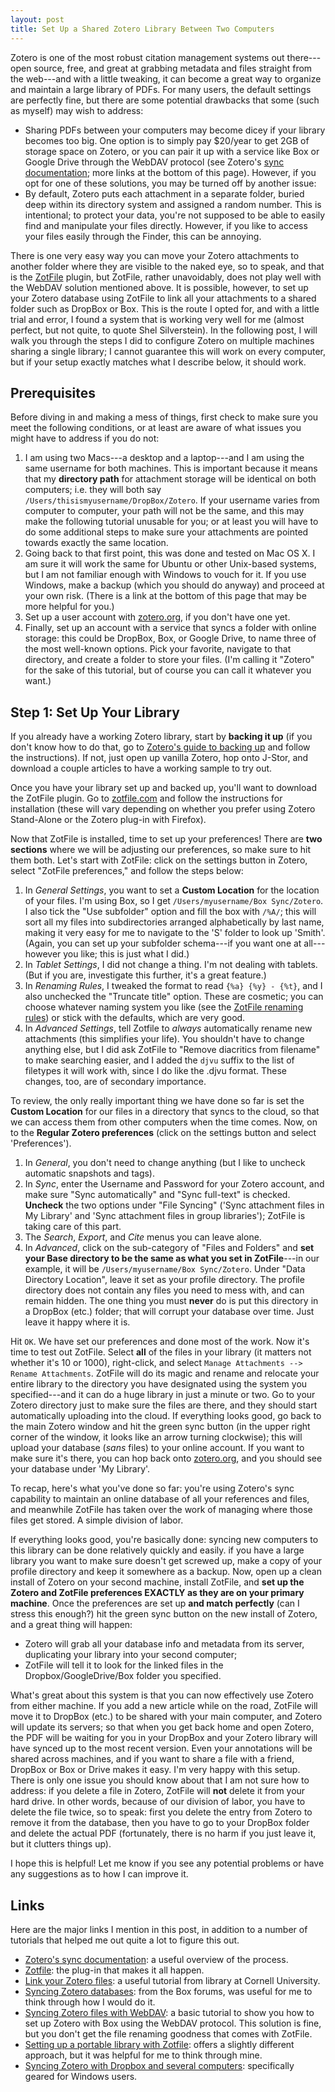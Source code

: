 ```yaml
---
layout: post
title: Set Up a Shared Zotero Library Between Two Computers
---
```


Zotero is one of the most robust citation management systems out there---open source, free, and great at grabbing metadata and files straight from the web---and with a little tweaking, it can become a great way to organize and maintain a large library of PDFs. For many users, the default settings are perfectly fine, but there are some potential drawbacks that some (such as myself) may wish to address:

- Sharing PDFs between your computers may become dicey if your library becomes too big. One option is to simply pay $20/year to get 2GB of storage space on Zotero, or you can pair it up with a service like Box or Google Drive through the WebDAV protocol (see Zotero's [sync documentation](https://www.zotero.org/support/sync); more links at the bottom of this page). However, if you opt for one of these solutions, you may be turned off by another issue:
- By default, Zotero puts each attachment in a separate folder, buried deep within its directory system and assigned a random number. This is intentional; to protect your data, you're not supposed to be able to easily find and manipulate your files directly. However, if you like to access your files easily through the Finder, this can be annoying.

There is one very easy way you can move your Zotero attachments to another folder where they are visible to the naked eye, so to speak, and that is the [ZotFile](http://zotfile.com/) plugin, but ZotFile, rather unavoidably, does not play well with the WebDAV solution mentioned above. It is possible, however, to set up your Zotero database using ZotFile to link all your attachments to a shared folder such as DropBox or Box. This is the route I opted for, and with a little trial and error, I found a system that is working very well for me (almost perfect, but not quite, to quote Shel Silverstein). In the following post, I will walk you through the steps I did to configure Zotero on multiple machines sharing a single library; I cannot guarantee this will work on every computer, but if your setup exactly matches what I describe below, it should work.

## Prerequisites ##

Before diving in and making a mess of things, first check to make sure you meet the following conditions, or at least are aware of what issues you might have to address if you do not:

1. I am using two Macs---a desktop and a laptop---and I am using the same username for both machines. This is important because it means that my **directory path** for attachment storage will be identical on both computers; i.e. they will both say `/Users/thisismyusername/DropBox/Zotero`. If your username varies from computer to computer, your path will not be the same, and this may make the following tutorial unusable for you; or at least you will have to do some additional steps to make sure your attachments are pointed towards exactly the same location.
2. Going back to that first point, this was done and tested on Mac OS X. I am sure it will work the same for Ubuntu or other Unix-based systems, but I am not familiar enough with Windows to vouch for it. If you use Windows, make a backup (which you should do anyway) and proceed at your own risk. (There is a link at the bottom of this page that may be more helpful for you.)
3. Set up a user account with [zotero.org](https://www.zotero.org/), if you don't have one yet. 
4. Finally, set up an account with a service that syncs a folder with online storage: this could be DropBox, Box, or Google Drive, to name three of the most well-known options. Pick your favorite, navigate to that directory, and create a folder to store your files. (I'm calling it "Zotero" for the sake of this tutorial, but of course you can call it whatever you want.)

## Step 1: Set Up Your Library ##

If you already have a working Zotero library, start by **backing it up** (if you don't know how to do that, go to [Zotero's guide to backing up](https://www.zotero.org/support/zotero_data) and follow the instructions). If not, just open up vanilla Zotero, hop onto J-Stor, and download a couple articles to have a working sample to try out.

Once you have your library set up and backed up, you'll want to download the ZotFile plugin. Go to [zotfile.com](http://zotfile.com/) and follow the instructions for installation (these will vary depending on whether you prefer using Zotero Stand-Alone or the Zotero plug-in with Firefox).

Now that ZotFile is installed, time to set up your preferences! There are **two sections** where we will be adjusting our preferences, so make sure to hit them both. Let's start with ZotFile: click on the settings button in Zotero, select "ZotFile preferences," and follow the steps below:

1. In _General Settings_, you want to set a **Custom Location** for the location of your files. I'm using Box, so I get `/Users/myusername/Box Sync/Zotero`. I also tick the "Use subfolder" option and fill the box with `/%A/`; this will sort all my files into subdirectories arranged alphabetically by last name, making it very easy for me to navigate to the 'S' folder to look up 'Smith'. (Again, you can set up your subfolder schema---if you want one at all---however you like; this is just what I did.)
2. In _Tablet Settings_, I did not change a thing. I'm not dealing with tablets. (But if you are, investigate this further, it's a great feature.)
3. In _Renaming Rules_, I tweaked the format to read `{%a} {%y} - {%t}`, and I also unchecked the "Truncate title" option. These are cosmetic; you can choose whatever naming system you like (see the [ZotFile renaming rules](http://zotfile.com/#renaming-rules)) or stick with the defaults, which are very good.
4. In _Advanced Settings_, tell Zotfile to _always_ automatically rename new attachments (this simplifies your life). You shouldn't have to change anything else, but I did ask ZotFile to "Remove diacritics from filename" to make searching easier, and I added the `djvu` suffix to the list of filetypes it will work with, since I do like the .djvu format. These changes, too, are of secondary importance.

To review, the only really important thing we have done so far is set the **Custom Location** for our files in a directory that syncs to the cloud, so that we can access them from other computers when the time comes. Now, on to the **Regular Zotero preferences** (click on the settings button and select 'Preferences').

1. In _General_, you don't need to change anything (but I like to uncheck automatic snapshots and tags).
2. In _Sync_, enter the Username and Password for your Zotero account, and make sure "Sync automatically" and "Sync full-text" is checked. **Uncheck** the two options under "File Syncing" ('Sync attachment files in My Library' and 'Sync attachment files in group libraries'); ZotFile is taking care of this part.
3. The _Search_, _Export_, and _Cite_ menus you can leave alone.
4. In _Advanced_, click on the sub-category of "Files and Folders" and **set your Base directory to be the same as what you set in ZotFile**---in our example, it will be `/Users/myusername/Box Sync/Zotero`. Under "Data Directory Location", leave it set as your profile directory. The profile directory does not contain any files you need to mess with, and can remain hidden. The one thing you must **never** do is put this directory in a DropBox (etc.) folder; that will corrupt your database over time. Just leave it happy where it is.

Hit `OK`. We have set our preferences and done most of the work. Now it's time to test out ZotFile. Select **all** of the files in your library (it matters not whether it's 10 or 1000), right-click, and select `Manage Attachments --> Rename Attachments`. ZotFile will do its magic and rename and relocate your entire library to the directory you have designated using the system you specified---and it can do a huge library in just a minute or two. Go to your Zotero directory just to make sure the files are there, and they should start automatically uploading into the cloud. If everything looks good, go back to the main Zotero window and hit the green sync button (in the upper right corner of the window, it looks like an arrow turning clockwise); this will upload your database (_sans_ files) to your online account. If you want to make sure it's there, you can hop back onto [zotero.org](https://www.zotero.org/), and you should see your database under 'My Library'.

To recap, here's what you've done so far: you're using Zotero's sync capability to maintain an online database of all your references and files, and meanwhile ZotFile has taken over the work of managing where those files get stored. A simple division of labor.

If everything looks good, you're basically done: syncing new computers to this library can be done relatively quickly and easily. if you have a large library you want to make sure doesn't get screwed up, make a copy of your profile directory and keep it somewhere as a backup. Now, open up a clean install of Zotero on your second machine, install ZotFile, and **set up the Zotero and ZotFile preferences EXACTLY as they are on your primary machine**. Once the preferences are set up **and match perfectly** (can I stress this enough?) hit the green sync button on the new install of Zotero, and a great thing will happen:

- Zotero will grab all your database info and metadata from its server, duplicating your library into your second computer;
- ZotFile will tell it to look for the linked files in the Dropbox/GoogleDrive/Box folder you specified.

What's great about this system is that you can now effectively use Zotero from either machine. If you add a new article while on the road, ZotFile will move it to DropBox (etc.) to be shared with your main computer, and Zotero will update its servers; so that when you get back home and open Zotero, the PDF will be waiting for you in your DropBox and your Zotero library will have synced up to the most recent version. Even your annotations will be shared across machines, and if you want to share a file with a friend, DropBox or Box or Drive makes it easy. I'm very happy with this setup. There is only one issue you should know about that I am not sure how to address: if you delete a file in Zotero, ZotFile will **not** delete it from your hard drive. In other words, because of our division of labor, you have to delete the file twice, so to speak: first you delete the entry from Zotero to remove it from the database, then you have to go to your DropBox folder and delete the actual PDF (fortunately, there is no harm if you just leave it, but it clutters things up).

I hope this is helpful! Let me know if you see any potential problems or have any suggestions as to how I can improve it.

## Links ##

Here are the major links I mention in this post, in addition to a number of tutorials that helped me out quite a lot to figure this out.

- [Zotero's sync documentation](https://www.zotero.org/support/sync): a useful overview of the process.
- [Zotfile](http://zotfile.com/): the plug-in that makes it all happen.
- [Link your Zotero files](https://mannlib.cornell.edu/news/link-your-zotero-files-cornell-box): a useful tutorial from library at Cornell University.
- [Syncing Zotero databases](https://community.box.com/t5/Help-Forum/Syncing-Zotero-database-across-Mac-OS-Windows-7-and-Windows-10/td-p/10216): from the Box forums, was useful for me to think through how I would do it.
- [Syncing Zotero files with WebDAV](http://academic.bancey.com/syncing-zotero-files-with-webdav-from-box/): a basic tutorial to show you how to set up Zotero with Box using the WebDAV protocol. This solution is fine, but you don't get the file renaming goodness that comes with ZotFile.
- [Setting up a portable library with Zotfile](http://freecity.commons.gc.cuny.edu/2013/12/14/setting-up-a-portable-library-with-zotfile/): offers a slightly different approach, but it was helpful for me to think through mine.
- [Syncing Zotero with Dropbox and several computers](http://remembereverything.org/syncing-zotero-with-dropbox-and-several-computers/): specifically geared for Windows users.